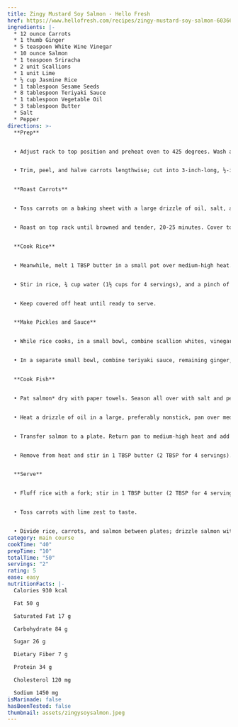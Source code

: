 ```yaml
---
title: Zingy Mustard Soy Salmon - Hello Fresh
href: https://www.hellofresh.com/recipes/zingy-mustard-soy-salmon-603660b5f930d87dd914cb6e
ingredients: |-
  * 12 ounce Carrots
  * 1 thumb Ginger
  * 5 teaspoon White Wine Vinegar
  * 10 ounce Salmon
  * 1 teaspoon Sriracha
  * 2 unit Scallions
  * 1 unit Lime
  * ½ cup Jasmine Rice
  * 1 tablespoon Sesame Seeds
  * 8 tablespoon Teriyaki Sauce
  * 1 tablespoon Vegetable Oil
  * 3 tablespoon Butter
  * Salt
  * Pepper
directions: >-
  **Prep**


  • Adjust rack to top position and preheat oven to 425 degrees. Wash and dry all produce.


  • Trim, peel, and halve carrots lengthwise; cut into 3-inch-long, ½-inch-thick pieces. Peel and mince or grate ginger. Trim and thinly slice scallions, separating whites from greens. Zest and quarter lime.


  **Roast Carrots**


  • Toss carrots on a baking sheet with a large drizzle of oil, salt, and pepper. 


  • Roast on top rack until browned and tender, 20-25 minutes. Cover to keep warm.


  **Cook Rice**


  • Meanwhile, melt 1 TBSP butter in a small pot over medium-high heat. Add half the ginger; cook, stirring, until fragrant, 30 seconds. 


  • Stir in rice, ¾ cup water (1½ cups for 4 servings), and a pinch of salt. Bring to a boil, then cover and reduce to a low simmer. Cook until rice is tender, 15-18 minutes. 


  • Keep covered off heat until ready to serve.


  **Make Pickles and Sauce**


  • While rice cooks, in a small bowl, combine scallion whites, vinegar, and a pinch of salt. Set aside to pickle. 


  • In a separate small bowl, combine teriyaki sauce, remaining ginger, a squeeze of lime juice, and sriracha to taste.


  **Cook Fish**


  • Pat salmon* dry with paper towels. Season all over with salt and pepper. 


  • Heat a drizzle of oil in a large, preferably nonstick, pan over medium high heat. Add salmon skin sides down; cook until skin is lightly browned and crispy, 5-7 minutes. Carefully flip and cook until fish is opaque and cooked through, 1-2 minutes more. 


  • Transfer salmon to a plate. Return pan to medium-high heat and add sauce. Bring to a boil and cook until reduced by half, 2-4 minutes. 


  • Remove from heat and stir in 1 TBSP butter (2 TBSP for 4 servings).


  **Serve**


  • Fluff rice with a fork; stir in 1 TBSP butter (2 TBSP for 4 servings) and season with salt and pepper. 


  • Toss carrots with lime zest to taste. 


  • Divide rice, carrots, and salmon between plates; drizzle salmon with sauce. Top with pickled scallion whites (draining first). Garnish with scallion greens. Top with as many sesame seeds as you like and any remaining sriracha to taste. Serve with remaining lime wedges on the side.
category: main course
cookTime: "40"
prepTime: "10"
totalTime: "50"
servings: "2"
rating: 5
ease: easy
nutritionFacts: |-
  Calories 930 kcal

  Fat 50 g

  Saturated Fat 17 g

  Carbohydrate 84 g

  Sugar 26 g

  Dietary Fiber 7 g

  Protein 34 g

  Cholesterol 120 mg

  Sodium 1450 mg
isMarinade: false
hasBeenTested: false
thumbnail: assets/zingysoysalmon.jpeg
---
```

